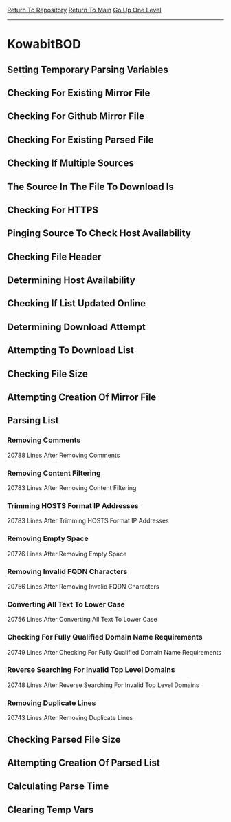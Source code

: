 [Return To Repository](https://github.com/deathbybandaid/piholeparser/)
[Return To Main](https://github.com/deathbybandaid/piholeparser/blob/dev-nomerge/RecentRunLogs/Mainlog.md)
[Go Up One Level](https://github.com/deathbybandaid/piholeparser/blob/dev-nomerge/RecentRunLogs/TopLevelScripts/30-Processing-External-Blacklists.md)
____________________________________
# KowabitBOD
## Setting Temporary Parsing Variables
## Checking For Existing Mirror File
## Checking For Github Mirror File
## Checking For Existing Parsed File
## Checking If Multiple Sources
## The Source In The File To Download Is
## Checking For HTTPS
## Pinging Source To Check Host Availability
## Checking File Header
## Determining Host Availability
## Checking If List Updated Online
## Determining Download Attempt
## Attempting To Download List
## Checking File Size
## Attempting Creation Of Mirror File
## Parsing List
### Removing Comments
20788 Lines After Removing Comments
### Removing Content Filtering
20783 Lines After Removing Content Filtering
### Trimming HOSTS Format IP Addresses
20783 Lines After Trimming HOSTS Format IP Addresses
### Removing Empty Space
20776 Lines After Removing Empty Space
### Removing Invalid FQDN Characters
20756 Lines After Removing Invalid FQDN Characters
### Converting All Text To Lower Case
20756 Lines After Converting All Text To Lower Case
### Checking For Fully Qualified Domain Name Requirements
20749 Lines After Checking For Fully Qualified Domain Name Requirements
### Reverse Searching For Invalid Top Level Domains
20748 Lines After Reverse Searching For Invalid Top Level Domains
### Removing Duplicate Lines
20743 Lines After Removing Duplicate Lines
## Checking Parsed File Size
## Attempting Creation Of Parsed List
## Calculating Parse Time
## Clearing Temp Vars
